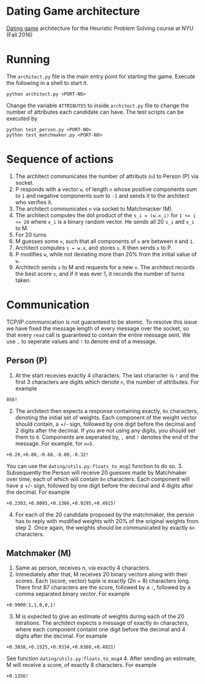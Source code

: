 # Dating Game architecture
[Dating game](http://cs.nyu.edu/courses/fall16/CSCI-GA.2965-001/dating.html) architecture for the Heuristic Problem Solving course at NYU (Fall 2016)

# Running
The `architect.py` file is the main entry point for starting the game. Execute the following in a shell to start it.
```shell
python architect.py <PORT-NO>
```
Change the variable `ATTRIBUTES` to inside `architect.py` file to change the number of attributes each candidate can have.
The test scripts can be executed by
```shell
python test_person.py <PORT-NO>
python test_matchmaker.py <PORT-NO>
```

# Sequence of actions
1. The architect communicates the number of attributs (`n`) to Person (P) via socket.
2. P responds with a vector `w`, of length `n` whose positive components sum to `1` and negative components sum to `-1` and 
sends it to the architect who verifies it.
3. The architect communicates `n` via socket to Matchmacker (M).
4. The architect computes the dot product of the `s_i = (w.x_i)` for `1 <= i <= 20` where `x_i` is a binary random
vector. He sends all 20 `s_i` and `x_i` to M.
5. For 20 turns
  1. M guesses some `x`, such that all components of `x` are between `0` and `1`.
  2. Architect computes `s = w.x`, and stores `s`. It then sends `x` to P.
  3. P modifies `w`, while not deviating more than 20% from the initial value of `w`.
  4. Architech sends `s` to M and requests for a new `x`.
The architect records the best score `s`, and if it was ever 1, it records the number of turns taken.


# Communication
TCP/IP communication is not guaranteed to be atomic. To resolve this issue we have fixed the message length of every message
over the socket, so that every `read` call is guaranteed to contain the entire message sent. We use `,` to seperate values
and `!` to denote end of a message.

## Person (P)
1. At the start recevies exactly 4 characters. The last character is `!` and the first 3 characters are digits which denote
`n`, the number of attributes.  For example

  ```
  056!
  ```

2. The architect then expects a response containing exactly, `6n` characters, denoting the initial set of weights. Each
component of the weight vector should contain, a +/- sign, followed by one digit before the decimal and 2 digits after 
the decimal. If you are not using any digits, you should set them to `0`. Components are seperated by, `,` and `!` denotes
the end of the message. For example, for `n=5`.
  ```
  +0.20,+0.80,-0.68,-0.00,-0.32!
  ```
You can use the `dating/utils.py:floats_to_msg2` function to do so.
3. Subsequently the Person will receive 20 guesses made by Matchmaker over time, each of which will contain `8n` characters.
Each component will have a +/- sign, followed by one digit before the decimal and 4 digits after the decimal. For example

  ```
  +0.2303,+0.8095,+0.1366,+0.9295,+0.4915!
  ```
4. For each of the 20 candidate proposed by the matchmaker, the person has to reply with modified weights with 20% of the
original weights from step 2. Once again, the weights should be communicated by exactly `6n` characters.

## Matchmaker (M)
1. Same as person, receives n, via exactly 4 characters.
2. Immediately after that, M receives 20 binary vectors along with their scores. Each (score, vector) tuple is exactly
(2n + 8) characters long. There first 87 characters are the score, followed by a `:`, followed by a comma separated binary vector. For example

  ```
  +0.9900:1,1,0,0,1!
  ```
3. M is expected to give an estimate of weights during each of the 20 iterations. The architect expects a message of exactly
`8n` characters, where each component containt one digit before the decimal and 4 digits after the decimal. For example
  ```
  +0.3038,+0.1525,+0.9334,+0.6368,+0.4921!
  ```
  See function `dating/utils.py:floats_to_msg4`
4. After sending an estimate, M will receive a score, of exactly 8 characters. For example
  ```
  +0.1356!
  ```
